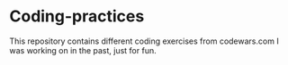# Coding-practices
This repository contains different coding exercises from codewars.com I was working on in the past, just for fun.
